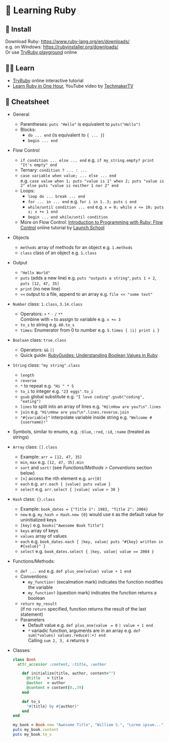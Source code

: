 # 💎 Learning Ruby

## 💽 Install

Download Ruby: https://www.ruby-lang.org/en/downloads/  
e.g. on Windows: https://rubyinstaller.org/downloads/  
Or use [TryRuby playground](https://try.ruby-lang.org/playground/) online

## 👨‍🏫 Learn

- [TryRuby](https://try.ruby-lang.org/) online interactive tutorial
- [Learn Ruby in One Hour](https://youtu.be/f7-ezt0xlAI), YouTube video by [TechmakerTV](https://www.youtube.com/channel/UCaT8uPGUYbdRsjm4cJy1D7w)

## 📃 Cheatsheet

- General

  - Parentheses: `puts "Hello"` is equivalent to `puts("Hello")`
  - Blocks:
    - `do ... end` (is equivalent to `{ ... }`)
    - `begin ... end`

- Flow Control

  - `if condition ... else ... end` e.g. `if my_string.empty? print "It's empty" end`
  - Ternary: `condition ? ... : ...`
  - `case variable when value; ... else ... end`  
    e.g. `case value when 1; puts "value is 1" when 2; puts "value is 2" else puts "value is neither 1 nor 2" end`
  - Loops:
    - `loop do ... break ... end`
    - `for ... in ... end` e.g. `for i in 1..3; puts i end`
    - `while/until condition ... end` e.g. `x = 0; while x <= 10; puts x; x += 1 end`
    - `begin ... end while/until condition`
  - More on Flow Control: [Introduction to Programming with Ruby: Flow Control](https://launchschool.com/books/ruby/read/flow_control) online tutorial by [Launch School](https://launchschool.com/)

- Objects

  - `methods` array of methods for an object e.g. `1.methods`
  - `class` class of an object e.g. `1.class`

- Output

  - `"Hello World"`
  - `puts` (adds a new line) e.g. `puts "outputs a string"`, `puts 1 + 2`, `puts [12, 47, 35]`
  - `print` (no new line)
  - `<<` output to a file, append to an array e.g. `file << "some text"`

- `Number` class: `1.class`, `3.14.class`

  - Operators: `+` `*` `-` `/` `**`  
    Combine with `=` to assign to variable e.g. `x += 3`
  - `to_s` to string e.g. `40.to_s`
  - `times`: Enumerator from 0 to number e.g. `5.times { |i| print i }`

- `Boolean` class: `true.class`

  - Operators: `&&` `||`
  - Quick guide: [RubyGuides: Understanding Boolean Values in Ruby](https://www.rubyguides.com/2019/02/ruby-booleans/)

- `String` class: `"my string".class`

  - `length`
  - `reverse`
  - `*` to repeat e.g. `"Hi " * 5`
  - `to_i` to integer e.g. `"23 eggs".to_i`
  - `gsub` global substitute e.g. `"I love coding".gsub("coding", "eating")`
  - `lines` to split into an array of lines e.g. `"Hi\nHow are you?\n".lines`
  - `join` e.g. `"Hi\nHow are you?\n".lines.reverse.join`
  - `"#{variable}"` interpolate variable inside string e.g. `"Welcome #{username}!"`

- Symbols, similar to enums, e.g. `:blue`, `:red`, `:id`, `:name` (treated as strings)

- `Array` class: `[].class`

  - Example: `arr = [12, 47, 35]`
  - `min`, `max` e.g. `[12, 47, 35].min`
  - `sort` and `sort!` (see *Functions/Methods > Conventions* section below)
  - `[n]` access the nth element e.g. `arr[0]`
  - `each` e.g. `arr.each { |value| puts value }`
  - `select` e.g. `arr.select { |value| value > 30 }`

- `Hash` class: `{}.class`

  - Example: `book_dates = {"Title 1": 1983, "Title 2": 2004}`
  - `new` e.g. `my_hash = Hash.new {0}` would use `0` as the default value for uninitialized keys
  - `[key]` e.g. `books["Awesome Book Title"]`
  - `keys` array of keys
  - `values` array of values
  - `each` e.g. `book_dates.each { |key, value| puts "#{key} written in #{value}" }`
  - `select` e.g. `book_dates.select { |key, value| value == 2004 }`

- Functions/Methods:

  - `def ... end` e.g. `def plus_one(value) value + 1 end`
  - Conventions:
    - `my_function!` (excalmation mark) indicates the function modifies the variable
    - `my_function?` (question mark) indicates the function returns a boolean
  - `return my_result`  
    (if no `return` specified, function returns the result of the last statement)
  - Parameters
    - Default value e.g. `def plus_one(value ` `= 0` `) value + 1 end`
    - `*` variadic function, arguments are in an array e.g. `def sum(*values) values.reduce(:+) end`  
      Calling `sum 2, 3, 4` returns `9`

- Classes:

  ```ruby
  class Book
    attr_accessor :content, :title, :author

      def initialize(title, author, content="")
        @title   = title
        @author  = author
        @content = content[0..39]
      end

      def to_s
        "#{title} by #{author}"
      end
  end

  my_book = Book.new "Awesome Title", "William S.", "Lorem ipsum..."
  puts my_book.content
  puts my_book.to_s
  ```
